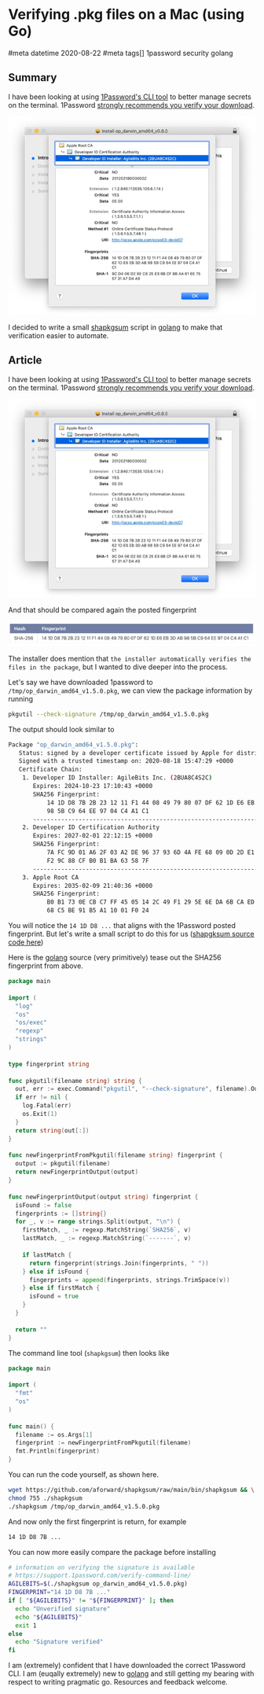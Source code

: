 # Verifying .pkg files on a Mac (using Go)
#meta datetime 2020-08-22
#meta tags[] 1password security golang

## Summary

I have been looking at using [1Password's CLI tool](https://support.1password.com/command-line-getting-started/) to better manage secrets on the terminal.  1Password
[strongly recommends you verify your download](https://support.1password.com/verify-command-line/).

![Verify Mac Package fingerprint](shapkgsum-verify-mac-packages/mac-verify-fingerprint.jpg)

I decided to write a small [shapkgsum](https://github.com/aforward/shapkgsum) script in [golang](https://golang.org) to make that verification easier to automate. 

## Article

I have been looking at using [1Password's CLI tool](https://support.1password.com/command-line-getting-started/) to better manage secrets on the terminal.  1Password
[strongly recommends you verify your download](https://support.1password.com/verify-command-line/).

![Verify Mac Package fingerprint](shapkgsum-verify-mac-packages/mac-verify-fingerprint.jpg)

And that should be compared again the posted fingerprint

![1Password fingerprint](shapkgsum-verify-mac-packages/1password-fingerprint.jpg)

The installer does mention that `the installer automatically verifies the files in the package`, but I wanted to dive deeper into the process.

Let's say we have downloaded 1password to `/tmp/op_darwin_amd64_v1.5.0.pkg`, we can
view the package information by running

```bash
pkgutil --check-signature /tmp/op_darwin_amd64_v1.5.0.pkg
```

The output should look similar to

```bash
Package "op_darwin_amd64_v1.5.0.pkg":
   Status: signed by a developer certificate issued by Apple for distribution
   Signed with a trusted timestamp on: 2020-08-18 15:47:29 +0000
   Certificate Chain:
    1. Developer ID Installer: AgileBits Inc. (2BUA8C4S2C)
       Expires: 2024-10-23 17:10:43 +0000
       SHA256 Fingerprint:
           14 1D D8 7B 2B 23 12 11 F1 44 08 49 79 80 07 DF 62 1D E6 EB 3D AB
           98 5B C9 64 EE 97 04 C4 A1 C1
       ------------------------------------------------------------------------
    2. Developer ID Certification Authority
       Expires: 2027-02-01 22:12:15 +0000
       SHA256 Fingerprint:
           7A FC 9D 01 A6 2F 03 A2 DE 96 37 93 6D 4A FE 68 09 0D 2D E1 8D 03
           F2 9C 88 CF B0 B1 BA 63 58 7F
       ------------------------------------------------------------------------
    3. Apple Root CA
       Expires: 2035-02-09 21:40:36 +0000
       SHA256 Fingerprint:
           B0 B1 73 0E CB C7 FF 45 05 14 2C 49 F1 29 5E 6E DA 6B CA ED 7E 2C
           68 C5 BE 91 B5 A1 10 01 F0 24
```

You will notice the `14 1D D8 ...` that aligns with the 1Password posted fingerprint.
But let's write a small script to do this for us ([shapgksum source code here](https://github.com/aforward/shapkgsum))

Here is the [golang](https://golang.org) source (very primitively) tease out the SHA256 fingerprint from above.

```go
package main

import (
  "log"
  "os"
  "os/exec"
  "regexp"
  "strings"
)

type fingerprint string

func pkgutil(filename string) string {
  out, err := exec.Command("pkgutil", "--check-signature", filename).Output()
  if err != nil {
    log.Fatal(err)
    os.Exit(1)
  }
  return string(out[:])
}

func newFingerprintFromPkgutil(filename string) fingerprint {
  output := pkgutil(filename)
  return newFingerprintOutput(output)
}

func newFingerprintOutput(output string) fingerprint {
  isFound := false
  fingerprints := []string{}
  for _, v := range strings.Split(output, "\n") {
    firstMatch, _ := regexp.MatchString(`SHA256`, v)
    lastMatch, _ := regexp.MatchString(`-------`, v)

    if lastMatch {
      return fingerprint(strings.Join(fingerprints, " "))
    } else if isFound {
      fingerprints = append(fingerprints, strings.TrimSpace(v))
    } else if firstMatch {
      isFound = true
    }
  }

  return ""
}
```

The command line tool (`shapkgsum`) then looks like

```go
package main

import (
  "fmt"
  "os"
)

func main() {
  filename := os.Args[1]
  fingerprint := newFingerprintFromPkgutil(filename)
  fmt.Println(fingerprint)
}
```

You can run the code yourself, as shown here.

```bash
wget https://github.com/aforward/shapkgsum/raw/main/bin/shapkgsum && \
chmod 755 ./shapkgsum
./shapkgsum /tmp/op_darwin_amd64_v1.5.0.pkg
```

And now only the first fingerprint is return, for example

```bash
14 1D D8 7B ...
```

You can now more easily compare the package before installing

```bash
# information on verifying the signature is available
# https://support.1password.com/verify-command-line/
AGILEBITS=$(./shapkgsum op_darwin_amd64_v1.5.0.pkg)
FINGERPRINT="14 1D D8 7B ..."
if [ "${AGILEBITS}" != "${FINGERPRINT}" ]; then
  echo "Unverified signature"
  echo "${AGILEBITS}"
  exit 1
else
  echo "Signature verified"
fi
```

I am (extremely) confident that I have downloaded the correct 1Password CLI.  I am (euqally extremely) new to [golang](https://golang.org) and still getting my bearing with respect to writing pragmatic go.  Resources and feedback welcome.
